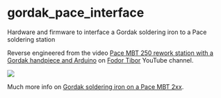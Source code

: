 # gordak_pace_interface
Hardware and firmware to interface a Gordak soldering iron to a Pace soldering station

Reverse engineered from the video [Pace MBT 250 rework station with a Gordak handpiece and Arduino](https://www.youtube.com/watch?v=LTK6tuzxlCQ) on [Fodor Tibor](https://www.youtube.com/@fodortibor1501) YouTube channel.

[![][1]][1]

Much more info on [Gordak soldering iron on a Pace MBT 2xx](https://gr33nonline.wordpress.com/2023/03/21/gordak-soldering-iron-on-a-pace-mbt-2xx/).

  [1]: https://i.stack.imgur.com/el0DF.png
